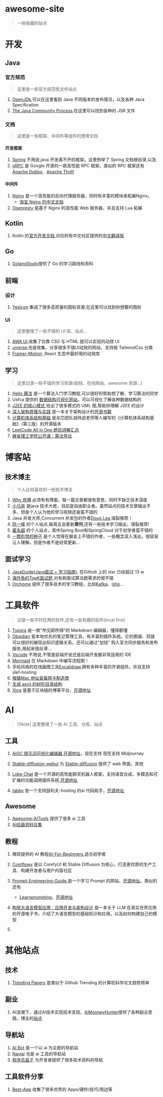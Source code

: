 <h1>awesome-site</h1>

> 一些收藏的站点

# 开发

## Java

### 官方规范

> 这里是一些官方规范性文件站点

1. [OpenJDk](https://openjdk.org),可以在这里看到 Java 不同版本的发布情况，以及各种 Java Specification
2. [The Java Community Process](https://jcp.org/en/home/index),在这里可以找到各种的 JSR 文件

### 文档

> 这里是一些框架、中间件等组件的使用文档

#### 开发框架

1. [Spring](https://docs.spring.io/spring-framework/docs/) 不用说,java 开发离不开的框架。这里例举了 Spring 文档根目录,以及
2. [gRPC](https://grpc.io/about/) 是 Google 开源的一款高性能 RPC 框架，类似的 RPC 框架还有 [Apache Dubbo](https://cn.dubbo.apache.org/zh-cn/)、[Apache Thrift](https://github.com/apache/thrift/)

#### 中间件

1. [Nginx](http://nginx.org/en/docs/) 是一个高性能的反向代理服务器，同时有丰富的模块来拓展Nginx。
      - [淘宝 Nginx 的中文文档](http://tengine.taobao.org/nginx_docs/cn/docs/dirindex.html)
2. [Openresty](https://openresty.org/cn/installation.html) 是基于 Nginx 的高性能 Web 服务器，并且支持 Lua 拓展

## Kotlin

1. Kotlin 的[官方开发文档](http://www.kotlinlang.org/),对应的有中文社区提供的[中文翻译版](https://book.kotlincn.net/)

## Go

1. [GolangStudy](https://github.com/cnymw/GolangStudy)提供了 Go 的学习路线和资料

## 前端

### 设计

1. [YesIcon](https://yesicon.app) 集成了很多高质量的图标资源,在这里可以找到你想要的图标

### UI

> 这里整理了一些不错的 UI 库、站点...

1. [AWA UI](https://www.handsome-css.com/loaders),收集了仅靠 CSS 与 HTML 就可以实现的动效 UI
2. [uiverse](https://uiverse.io/loaders),也是收集、分享很多不错UI动效的网站，支持按 TailwindCss 分类
3. [Framer-Motion](https://www.framer.com/motion/) ,React 生态中最好用的动效库


## 学习

> 这里记录一些不错的学习资源(视频、在线网站、awesome 资源...)

1. [Hello 算法](https://www.hello-algo.com/) 是一个算法入门学习教程,可以很好的帮助想了解、学习算法的同学
2. Usfca 提供的 [数据结构可视化网站](https://www.cs.usfca.edu/~galles/visualization/Algorithms.html)，可以可视化了解各种数据结构的
3. [J2EE 的核心模式](http://www.corej2eepatterns.com),给出了很多模式的 UML 图,帮助你理解 J2EE 的设计
4. [深入架构原理与实践](https://www.thebyte.com.cn/) 是一本关于架构设计的[开源书籍](https://github.com/isno/theByteBook)
5. [计算机体系结构基础](https://foxsen.github.io/archbase) 是龙芯团队胡伟武老师等人编写的《计算机体系结构基础》（第三版）的开源版本
6. [LeetCode All in One 题目讲解汇总](https://github.com/grandyang/leetcode)
7. [麻省理工学院公开课：算法导论](http://open.163.com/special/opencourse/algorithms.html)


# 博客站

## 技术博主

> 个人比较喜欢的一些技术博主

1. [Why 师傅](https://juejin.cn/user/3702810893364350) 必须有有牌面，每一篇文章都很有意思，同时不缺乏技术深度
2. [小马哥](https://mercyblitz.github.io/) 是java 技术大佬，目前是自由职业者。虽然站点的技术文章输出不多，但是个人认为他的学习视频还是蛮不错的
3. Java 并发大师,Concurrent 并发包的作者[Doug Lea](https://gee.cs.oswego.edu/),墙裂推荐！
4. [阮一峰](http://www.ruanyifeng.com/) 的个人站点,每周五会更新**周刊**,还有一些技术学习输出，墙裂推荐!
5. [翟永超](https://www.didispace.com) 的个人站点，其中Spring Boot和SpringCloud 对于初学者蛮不错的
6. [一颗彪悍的种子](https://juejin.cn/user/3571630350551789/posts) 是个人觉得在掘金上不错的作者，一些概念深入浅出，很容易让人理解。但是作者不是经常更新...

## 面试学习

1. [JavaGuide(Java面试 + 学习指南)](https://javaguide.cn/), 在Github 上的 star 已经超过 13 w
2. [海外兔的TopK面试题](https://osjobs.net/topk),对有刷面试算法题需求的很不错
3. [Orchome](https://www.orchome.com) 提供了很多技术的学习教程，比如[Kafka](https://www.orchome.com/kafka/index)、[istio](https://www.orchome.com/istio/index)...

# 工具软件

> 记录一些平时在用的软件,还有一些有趣的软件(local first)

1. [Typora](https://typora.io/) 是一款"所见即所得"的 Markdown 编辑器，懂得都懂
2. [Obsidian](https://obsidian.md/) 是本地优先的笔记管理工具，有丰富的插件系统。它的图谱、双链可以很好的展现出知识逻辑关系。还可以通过"加钱" 购入官方同步服务和发布服务,用起来很丝滑...
3. [Vscode](https://code.visualstudio.com/) 不用说,不管是前端开发还是后端开发都非常适用的 IDE
4. [Mermaid](https://mermaid.js.org/) 在 Markdown 中编写流程图！
5. 手绘风格的在线画图工具[Excalidraw](https://excalidraw.com/),拥有多种丰富的开源组件。并且支持slef-hosting
6. [根据Mac 地址查看网卡制造商](https://maclookup.app/)
7. [生成 ascii 的树形目录结构](https://ascii-tree-generator.com/)
8. [Xlog](https://xlog.app/) 是基于区块链的博客平台，[开源地址](https://github.com/Crossbell-Box/xLog)


# AI

> ![Note]
> 这里整理了一些 Ai 工具、仓库、站点

## 工具

1. [AIGC 提示词可视化编辑器](https://moonvy.com/apps/ops/),[开源地址](https://github.com/Moonvy/OpenPromptStudio)，现在支持 现在支持 Midjourney

2. [Stable-diffusion-webui](https://github.com/AUTOMATIC1111/stable-diffusion-webui) 为 [Stable-diffusion](https://github.com/Stability-AI/StableStudio) 提供了 web 界面，其他

3. [Lobe Chat](https://chat-preview.lobehub.com) 是一个开源的高性能聊天机器人框架，支持语音合成、多模态和可扩展的功能调用插件系统,[开源地址](https://github.com/lobehub/lobe-chat)
4. [tabby](https://tabby.tabbyml.com/) 是一个支持瑟利夫-hosting 的ai 代码助手，[开源地址](https://github.com/TabbyML/tabby)


## Awesome

1. [Awesome-AITools](https://github.com/ikaijua/Awesome-AITools) 提供了很多 ai 工具
2. [AI绘画资料合集](https://github.com/hua1995116/awesome-ai-painting)

## 教程

1. 微软提供的 AI 教程[AI-For-Beginners](https://github.com/microsoft/AI-For-Beginners),适合初学者

2. [Comflowy](https://www.comflowy.com/zh-CN) 是以 ComfyUI 和 Stable Diffusion 为核心，打造更优质的生产工具、构建开发者与用户内容社区

3. [Prompt-Engineering-Guide](https://www.promptingguide.ai/),是一个学习 Prompt 的网站，[开源地址](https://github.com/dair-ai/Prompt-Engineering-Guide)，类似的还有
    - [Learnprompting](https://learnprompting.org/)，[开源地址](https://github.com/trigaten/Learn_Prompting)
4. [构筑大语言模型应用：应用开发与架构设计](https://github.com/phodal/aigc) 是一本关于 LLM 在真实世界应用的开源电子书，介绍了大语言模型的基础知识和应用，以及如何构建自己的模型
5. 

# 其他站点

## 技术

1. [Trending Papers](https://trendingpapers.com/) 是类似于 Github Trending 的计算机科学论文趋势榜单

## 副业

1. AI浪潮下，通过AI技术实现技术变现，[AiMonneyHunter](https://github.com/bleedline/aimoneyhunter)提供了各种副业思路，博主的[站点](https://17yongai.com)

## 导航站

1. [AI Bot](https://ai-bot.cn/) 是一个以 ai 为主题的导航站
2. [Naviai](https://www.naviai.cn/) 也是 ai 工具的导航站
3. [程序员盒子](https://www.coderutil.com/) 为开发者提供了很多技术资料的导航

## 工具软件分享

1. [Best-App](https://github.com/hzlzh/Best-App) 收集了很多优秀的 Apps/硬件/技巧/周边等
